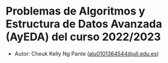 # Problemas de Algoritmos y Estructura de Datos Avanzada (AyEDA) del curso 2022/2023
* Autor: Cheuk Kelly Ng Pante (alu0101364544@ull.edu.es)
